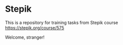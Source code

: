 # Stepik
This is a repository for training tasks from Stepik course https://stepik.org/course/575 

Welcome, stranger!
